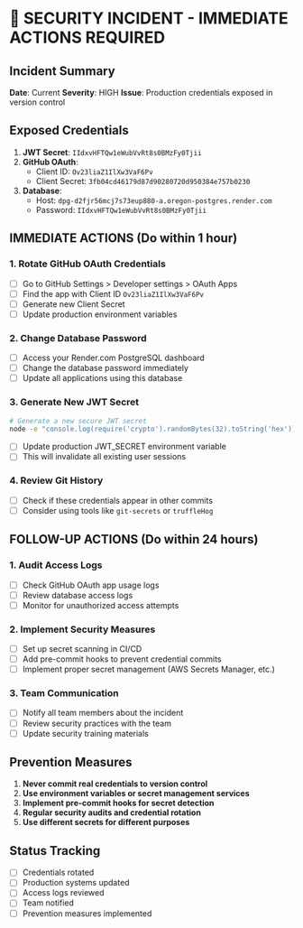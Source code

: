 # 🚨 SECURITY INCIDENT - IMMEDIATE ACTIONS REQUIRED

## Incident Summary
**Date**: Current
**Severity**: HIGH
**Issue**: Production credentials exposed in version control

## Exposed Credentials
1. **JWT Secret**: `IIdxvHFTQw1eWubVvRt8s0BMzFy0Tjii`
2. **GitHub OAuth**:
   - Client ID: `Ov23liaZ1IlXw3VaF6Pv`
   - Client Secret: `3fb04cd46179d87d90280720d950384e757b0230`
3. **Database**:
   - Host: `dpg-d2fjr56mcj7s73eup880-a.oregon-postgres.render.com`
   - Password: `IIdxvHFTQw1eWubVvRt8s0BMzFy0Tjii`

## IMMEDIATE ACTIONS (Do within 1 hour)

### 1. Rotate GitHub OAuth Credentials
- [ ] Go to GitHub Settings > Developer settings > OAuth Apps
- [ ] Find the app with Client ID `Ov23liaZ1IlXw3VaF6Pv`
- [ ] Generate new Client Secret
- [ ] Update production environment variables

### 2. Change Database Password
- [ ] Access your Render.com PostgreSQL dashboard
- [ ] Change the database password immediately
- [ ] Update all applications using this database

### 3. Generate New JWT Secret
```bash
# Generate a new secure JWT secret
node -e "console.log(require('crypto').randomBytes(32).toString('hex'))"
```
- [ ] Update production JWT_SECRET environment variable
- [ ] This will invalidate all existing user sessions

### 4. Review Git History
- [ ] Check if these credentials appear in other commits
- [ ] Consider using tools like `git-secrets` or `truffleHog`

## FOLLOW-UP ACTIONS (Do within 24 hours)

### 1. Audit Access Logs
- [ ] Check GitHub OAuth app usage logs
- [ ] Review database access logs
- [ ] Monitor for unauthorized access attempts

### 2. Implement Security Measures
- [ ] Set up secret scanning in CI/CD
- [ ] Add pre-commit hooks to prevent credential commits
- [ ] Implement proper secret management (AWS Secrets Manager, etc.)

### 3. Team Communication
- [ ] Notify all team members about the incident
- [ ] Review security practices with the team
- [ ] Update security training materials

## Prevention Measures
1. **Never commit real credentials to version control**
2. **Use environment variables or secret management services**
3. **Implement pre-commit hooks for secret detection**
4. **Regular security audits and credential rotation**
5. **Use different secrets for different purposes**

## Status Tracking
- [ ] Credentials rotated
- [ ] Production systems updated
- [ ] Access logs reviewed
- [ ] Team notified
- [ ] Prevention measures implemented